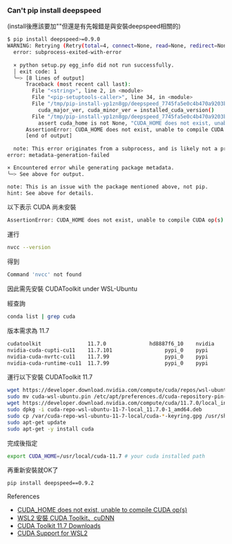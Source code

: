 ### Can't pip install deepspeed

(install後應該要加""但還是有先報錯是與安裝deepspeed相關的)
```bash
$ pip install deepspeed>=0.9.0
WARNING: Retrying (Retry(total=4, connect=None, read=None, redirect=None, status=None)) after connection broken by 'NewConnectionError('<pip._vendor.urllib3.connection.HTTPSConnection object at 0x7fa210279b80>: Failed to establish a new connection: [Errno -3] Temporary failure in name resolution')': /simple/deepspeed/
  error: subprocess-exited-with-error
  
  × python setup.py egg_info did not run successfully.
  │ exit code: 1
  ╰─> [8 lines of output]
      Traceback (most recent call last):
        File "<string>", line 2, in <module>
        File "<pip-setuptools-caller>", line 34, in <module>
        File "/tmp/pip-install-yp1zn8gp/deepspeed_7745fa5e0c4b470a9203b902c950009a/setup.py", line 100, in <module>
          cuda_major_ver, cuda_minor_ver = installed_cuda_version()
        File "/tmp/pip-install-yp1zn8gp/deepspeed_7745fa5e0c4b470a9203b902c950009a/op_builder/builder.py", line 41, in installed_cuda_version
          assert cuda_home is not None, "CUDA_HOME does not exist, unable to compile CUDA op(s)"
      AssertionError: CUDA_HOME does not exist, unable to compile CUDA op(s)
      [end of output]
  
  note: This error originates from a subprocess, and is likely not a problem with pip.
error: metadata-generation-failed

× Encountered error while generating package metadata.
╰─> See above for output.

note: This is an issue with the package mentioned above, not pip.
hint: See above for details.
```

以下表示 CUDA 尚未安裝
```bash
AssertionError: CUDA_HOME does not exist, unable to compile CUDA op(s)
```
運行
```bash
nvcc --version
```

得到 
```bash
Command 'nvcc' not found
```

因此需先安裝 CUDAToolkit under WSL-Ubuntu 

經查詢
```bash
conda list | grep cuda
```

版本需求為 11.7
```bash
cudatoolkit               11.7.0              hd8887f6_10    nvidia
nvidia-cuda-cupti-cu11    11.7.101                 pypi_0    pypi
nvidia-cuda-nvrtc-cu11    11.7.99                  pypi_0    pypi
nvidia-cuda-runtime-cu11  11.7.99                  pypi_0    pypi
```

運行以下安裝 CUDAToolkit 11.7
```bash
wget https://developer.download.nvidia.com/compute/cuda/repos/wsl-ubuntu/x86_64/cuda-wsl-ubuntu.pin
sudo mv cuda-wsl-ubuntu.pin /etc/apt/preferences.d/cuda-repository-pin-600
wget https://developer.download.nvidia.com/compute/cuda/11.7.0/local_installers/cuda-repo-wsl-ubuntu-11-7-local_11.7.0-1_amd64.deb
sudo dpkg -i cuda-repo-wsl-ubuntu-11-7-local_11.7.0-1_amd64.deb
sudo cp /var/cuda-repo-wsl-ubuntu-11-7-local/cuda-*-keyring.gpg /usr/share/keyrings/
sudo apt-get update
sudo apt-get -y install cuda
```

完成後指定
```bash
export CUDA_HOME=/usr/local/cuda-11.7 # your cuda installed path
```
再重新安裝就OK了
```bash
pip install deepspeed==0.9.2
```

References
- [CUDA_HOME does not exist, unable to compile CUDA op(s)](https://github.com/microsoft/DeepSpeed/issues/2772)
- [WSL2 安裝 CUDA Toolkit、cuDNN](https://hackmd.io/@Kailyn/HkSTXL9xK)
- [CUDA Toolkit 11.7 Downloads](https://developer.nvidia.com/cuda-11-7-0-download-archive?target_os=Linux&target_arch=x86_64&Distribution=WSL-Ubuntu&target_version=2.0&target_type=deb_local)
- [CUDA Support for WSL2](https://docs.nvidia.com/cuda/wsl-user-guide/index.html#cuda-support-for-wsl-2)
